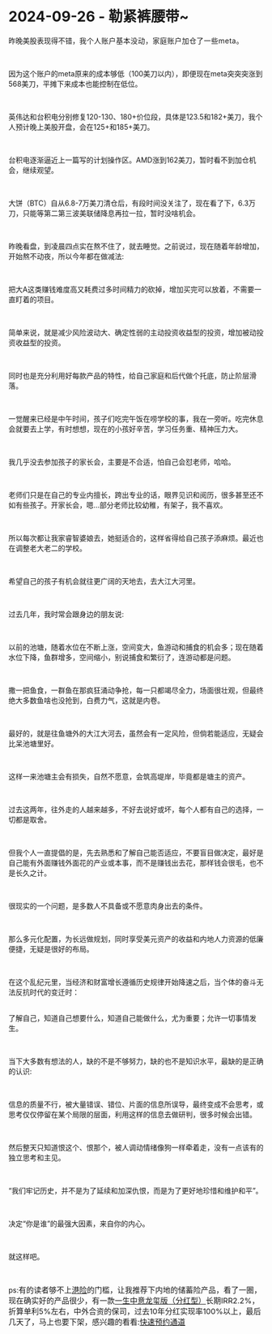 # 2024-09-26 - 勒紧裤腰带~

<p style="visibility: visible;">昨晚美股表现得不错，<span style="font-size: var(--articleFontsize); letter-spacing: 0.034em; visibility: visible;">我个人账户基本没动，家庭账户加仓了一些meta。</span></p><p style="visibility: visible;"><br style="visibility: visible;"></p><p style="visibility: visible;">因为这个账户的meta原来的成本够低（100美刀以内），即便现在meta突突突涨到568美刀，平摊下来成本也能控制在低位。</p><p style="visibility: visible;"><br style="visibility: visible;"></p><p style="visibility: visible;">英伟达和台积电分别修复120-130、180+价位段，具体是123.5和182+美刀，我个人预计晚上美股开盘，会在125+和185+美刀。</p><p style="visibility: visible;"><br style="visibility: visible;"></p><p style="visibility: visible;">台积电逐渐逼近上一篇写的计划操作区。AMD涨到162美刀，暂时看不到加仓机会，继续观望。</p><p style="visibility: visible;"><br style="visibility: visible;"></p><p style="visibility: visible;">大饼（BTC）自从6.8-7万美刀清仓后，有段时间没关注了，现在看了下，6.3万刀，只能等第二第三波美联储降息再拉一拉，暂时没啥机会。</p><p style="visibility: visible;"><br style="visibility: visible;"></p><p style="visibility: visible;">昨晚看盘，到凌晨四点实在熬不住了，就去睡觉。之前说过，现在随着年龄增加，开始熬不动夜，所以今年都在做减法:</p><p style="visibility: visible;"><br style="visibility: visible;"></p><p style="visibility: visible;">把大A这类赚钱难度高又耗费过多时间精力的砍掉，增加买完可以放着，不需要一直盯着的项目。</p><p style="visibility: visible;"><br style="visibility: visible;"></p><p style="visibility: visible;">简单来说，就是减少风险波动大、确定性弱的主动投资收益型的投资，增加被动投资收益型的投资。</p><p style="visibility: visible;"><br style="visibility: visible;"></p><p style="visibility: visible;">同时也是充分利用好每款产品的特性，给自己家庭和后代做个托底，防止阶层滑落。</p><p style="visibility: visible;"><br style="visibility: visible;"></p><p style="visibility: visible;">一觉醒来已经是中午时间，孩子们吃完午饭在唠学校的事，我在一旁听。吃完休息会就要去上学，有时想想，现在的小孩好辛苦，学习任务重、精神压力大。</p><p style="visibility: visible;"><br style="visibility: visible;"></p><p style="visibility: visible;">我几乎没去参加孩子的家长会，主要是不合适，怕自己会怼老师，哈哈。</p><p style="visibility: visible;"><br style="visibility: visible;"></p><p style="visibility: visible;">老师们只是在自己的专业内擅长，跨出专业的话，眼界见识和阅历，很多甚至还不如有些孩子。开家长会，嗯…部分老师比较幼稚，有架子，我不喜欢。</p><p style="visibility: visible;"><br style="visibility: visible;"></p><p style="visibility: visible;">所以每次都让我家睿智婆娘去，她挺适合的，这样省得给自己孩子添麻烦。最近也在调整老大老二的学校。</p><p style="visibility: visible;"><br style="visibility: visible;"></p><p style="visibility: visible;">希望自己的孩子有机会就往更广阔的天地去，去大江大河里。</p><p style="visibility: visible;"><br style="visibility: visible;"></p><p style="visibility: visible;">过去几年，我时常会跟身边的朋友说:</p><p style="visibility: visible;"><br style="visibility: visible;"></p><p style="visibility: visible;">以前的池塘，随着水位在不断上涨，空间变大，鱼游动和捕食的机会多；现在随着水位下降，鱼群增多，空间缩小，别说捕食和繁衍了，连游动都是问题。</p><p><br></p><p>撒一把鱼食，一群鱼在那疯狂涌动争抢，每一只都竭尽全力，场面很壮观，但最终绝大多数鱼啥也没抢到，白费力气，这就是内卷。</p><p><br></p><p>最好的，就是往鱼塘外的大江大河去，虽然会有一定风险，但倘若能适应，无疑会比呆池塘里好。</p><p><br></p><p>这样一来池塘主会有损失，自然不愿意，会筑高堤岸，毕竟都是塘主的资产。</p><p><br></p><p>过去这两年，往外走的人越来越多，不好去说好或坏，每个人都有自己的选择，一切都是取舍。</p><p><br></p><p>但我个人一直提倡的是，先去熟悉和了解自己能否适应，不要盲目做决定，最好是自己能有外面赚钱外面花的产业或本事，而不是赚钱出去花，那样钱会很毛，也不是长久之计。</p><p><br></p><p>很现实的一个问题，是多数人不具备或不愿意肉身出去的条件。</p><p><br></p><p>那么多元化配置，为长远做规划，同时享受美元资产的收益和内地人力资源的低廉便捷，无疑是很好的布局。</p><p><br></p><p>在这个乱纪元里，当经济和财富增长遵循历史规律开始降速之后，当个体的奋斗无法反抗时代的变迁时：</p><p><br>了解自己，知道自己想要什么，知道自己能做什么，尤为重要；允许一切事情发生。</p><p><br></p><p>当下大多数有想法的人，缺的不是不够努力，缺的也不是知识水平，最缺的是正确的认识:</p><p><br></p><p>信息的质量不行，被大量错误、错位、片面的信息所误导，最终变成不会思考，或思考仅仅停留在某个局限的层面，利用这样的信息去做研判，很多时候会出错。</p><p><br></p><p>然后整天只知道恨这个、恨那个，被人调动情绪像狗一样牵着走，没有一点该有的独立思考和主见。</p><p><br></p><p>“我们牢记历史，并不是为了延续和加深仇恨，而是为了更好地珍惜和维护和平”。</p><p><br></p><p>决定“你是谁”的最强大因素，来自你的内心。</p><p><br></p><p>就这样吧。</p><p><br></p><p>ps:<span style="font-size: 15px;">有的</span><span style="font-size: 15px;">读者够不上</span><a localeditorid="ll48n8eqzls0000000" href="https://mp.weixin.qq.com/s?__biz=Mzg2NTkwNTM4MA==&amp;mid=2247484288&amp;idx=1&amp;sn=541b9378fba1b5abb96a08ad84569efa&amp;scene=21#wechat_redirect" textvalue="港险" target="_blank" data-linktype="2" style="font-size: 15px;"><span style="font-size: 15px;">港险</span></a><span style="font-size: 15px;">的门槛，让我推荐下内地的储蓄险产品，看了一圈，现在确实好的产品很少，有一款<a class="weapp_text_link js_weapp_entry wx_tap_link js_wx_tap_highlight" style="font-size:15px;" data-miniprogram-appid="wx9e0d5cc5cf0255b0" data-miniprogram-path="/pages/navigate/navigate?id=1073426&amp;path=https%3A%2F%2Fcps.qixin18.com%2Fm%2Fapps%2Fcps%2Ftjq1073426%2Foffline%2Fdetail%3FproductId%3D104880%26planId%3D130111%26promote%3D1%26createTime%3D1727082396397" data-miniprogram-applink="" data-miniprogram-nickname="天机奇谈" href="" data-miniprogram-type="text" data-miniprogram-servicetype="">一生中意龙玺版（分红型）</a>长期IRR2.2%，折算单利5%左右，中外合资的保司，过去10年分红实现率100%以上，最后几天了，马上也要下架，感兴趣的看看:<a class="weapp_text_link js_weapp_entry wx_tap_link js_wx_tap_highlight" style="font-size:15px;" data-miniprogram-appid="wx9e0d5cc5cf0255b0" data-miniprogram-path="pages/navigate/navigate?id=1073426&amp;path=https%3A%2F%2Fmarket.qixin18.com%2Ftjq1073426%2Freservation%3Fentrance%3D1021%26activityKey%3DfeyaYn%26type%3D1%26createTime%3D1727082530114" data-miniprogram-applink="" data-miniprogram-nickname="天机奇谈" href="" data-miniprogram-type="text" data-miniprogram-servicetype="">快速预约通道</a></span></p><p style="display: none;"><mp-style-type data-value="10000"></mp-style-type></p>